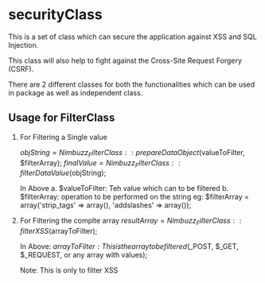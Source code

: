 securityClass
=============

This is a set of class which can secure the application against XSS and SQL Injection.

This class will also help to fight against the Cross-Site Request Forgery (CSRF).

There are 2 different classes for both the functionalities which can be used in package as well as independent class.

Usage for FilterClass
----------------------------------------

1. For Filtering a Single value

	$objString = Nimbuzz_FilterClass::prepareDataObject($valueToFilter, $filterArray);
	$finalValue = Nimbuzz_FilterClass::filterDataValue($objString);

	In Above
	a. $valueToFilter: Teh value which can to be filtered
	b. $filterArray: operation to be performed on the string
					eg: $filterArray = array('strip_tags' => array(), 'addslashes' => array());


2. For Filtering the complte array
	$resultArray = Nimbuzz_FilterClass::filterXSS($arrayToFilter);

	In Above: 
	$arrayToFilter: This is the array to be filtered ($_POST, $_GET, $_REQUEST, or any array with values);

	Note: This is only to filter XSS
